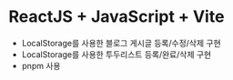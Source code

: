 # ReactJS + JavaScript + Vite

- LocalStorage를 사용한 블로그 게시글 등록/수정/삭제 구현
- LocalStorage를 사용한 투두리스트 등록/완료/삭제 구현
- pnpm 사용
